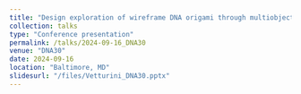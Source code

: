 ```yaml
---
title: "Design exploration of wireframe DNA origami through multiobjective optimization-driven generative design"
collection: talks
type: "Conference presentation"
permalink: /talks/2024-09-16_DNA30
venue: "DNA30"
date: 2024-09-16
location: "Baltimore, MD"
slidesurl: "/files/Vetturini_DNA30.pptx"
---
```

